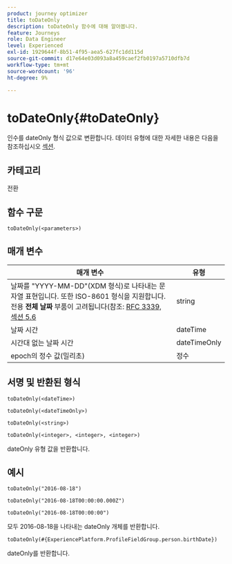 ```yaml
---
product: journey optimizer
title: toDateOnly
description: toDateOnly 함수에 대해 알아봅니다.
feature: Journeys
role: Data Engineer
level: Experienced
exl-id: 1929644f-8b51-4f95-aea5-627fc1dd115d
source-git-commit: d17e64e03d093a8a459caef2fb0197a5710dfb7d
workflow-type: tm+mt
source-wordcount: '96'
ht-degree: 9%

---
```


# toDateOnly{#toDateOnly}

인수를 dateOnly 형식 값으로 변환합니다. 데이터 유형에 대한 자세한 내용은 다음을 참조하십시오 [섹션](../expression/data-types.md).

## 카테고리

전환

## 함수 구문

`toDateOnly(<parameters>)`

## 매개 변수

| 매개 변수 | 유형 |
|-----------|------------------|
| 날짜를 &quot;YYYY-MM-DD&quot;(XDM 형식)로 나타내는 문자열 표현입니다. 또한 ISO-8601 형식을 지원합니다. 전용 **전체 날짜** 부품이 고려됩니다(참조: [RFC 3339, 섹션 5.6](https://www.rfc-editor.org/rfc/rfc3339#section-5.6) | string |
| 날짜 시간 | dateTime |
| 시간대 없는 날짜 시간 | dateTimeOnly |
| epoch의 정수 값(밀리초) | 정수 |

## 서명 및 반환된 형식

`toDateOnly(<dateTime>)`

`toDateOnly(<dateTimeOnly>)`

`toDateOnly(<string>)`

`toDateOnly(<integer>, <integer>, <integer>)`

dateOnly 유형 값을 반환합니다.

## 예시

`toDateOnly("2016-08-18")`

`toDateOnly("2016-08-18T00:00:00.000Z")`

`toDateOnly("2016-08-18T00:00:00")`

모두 2016-08-18을 나타내는 dateOnly 개체를 반환합니다.

`toDateOnly(#{ExperiencePlatform.ProfileFieldGroup.person.birthDate})`

dateOnly를 반환합니다.

